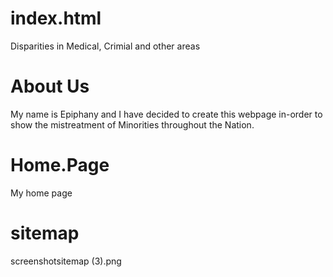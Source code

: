 #  index.html
  
<!DOCTYPE html>
<html>
<head> Disparities in Medical, Crimial and other areas
</head>
<body>

  
<h1>About Us</h1>
<p>My name is Epiphany and I have decided to create this webpage in-order to show the mistreatment of Minorities throughout the Nation.</p>

</body>
</html>
<html lang="en">
<head>
</head>
<body>
  
  <h1>Home.Page</h1>
  
<p>My home page </p>

<meta name="SiteMap" content="width=device-width, initial-scale=1">
<link rel="stylesheet" href="https://cdnjs.cloudflare.com/ajax/libs/font-awesome/4.7.0/css/font-awesome.min.css">
</head>
<body>

<h1>sitemap</h1>
screenshotsitemap (3).png 

